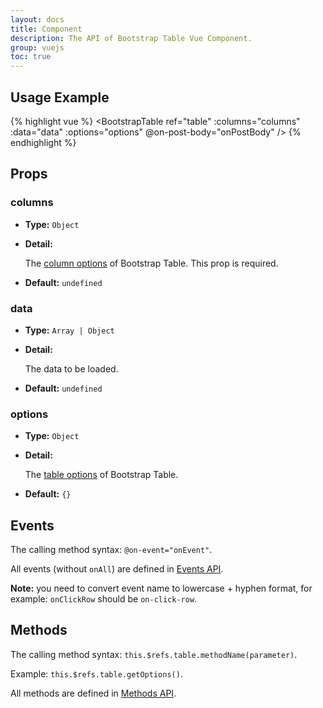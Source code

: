 ```yaml
---
layout: docs
title: Component
description: The API of Bootstrap Table Vue Component.
group: vuejs
toc: true
---
```


## Usage Example

{% highlight vue %}
<BootstrapTable
  ref="table"
  :columns="columns"
  :data="data"
  :options="options"
  @on-post-body="onPostBody"
/>
{% endhighlight %}

## Props

### columns

- **Type:** `Object`

- **Detail:**

  The [column options](/docs/api/column-options/) of Bootstrap Table. This prop is required.

- **Default:** `undefined`

### data

- **Type:** `Array | Object`

- **Detail:**

  The data to be loaded.

- **Default:** `undefined`

### options

- **Type:** `Object`

- **Detail:**

  The [table options](/docs/api/table-options/) of Bootstrap Table.

- **Default:** `{}`

## Events

The calling method syntax: `@on-event="onEvent"`.

All events (without `onAll`) are defined in [Events API](/docs/api/events/).

**Note:** you need to convert event name to lowercase + hyphen format, for example: `onClickRow` should be `on-click-row`.

## Methods

The calling method syntax: `this.$refs.table.methodName(parameter)`.

Example: `this.$refs.table.getOptions()`.

All methods are defined in [Methods API](/docs/api/methods/).
